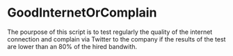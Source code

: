 # GoodInternetOrComplain
The pourpose of this script is to test regularly the quality of the internet connection and complain via Twitter to the company if the results of the test are lower than an 80% of the hired bandwith.